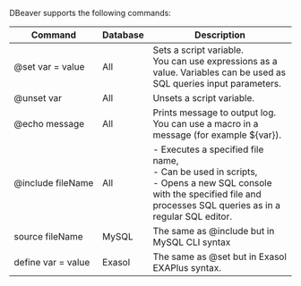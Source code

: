 DBeaver supports the following commands:

Command | Database | Description |
-----------|-------------|-------------|
@set&nbsp;var&nbsp;=&nbsp;value | All | Sets a script variable.<br/> You can use expressions as a value. Variables can be used as SQL queries input parameters.
@unset&nbsp;var | All | Unsets a script variable.
@echo&nbsp;message | All | Prints message to output log. You can use a macro in a message (for example ${var}).
@include&nbsp;fileName | All | - Executes a specified file name,<br/> - Can be used in scripts, <br/> - Opens a new SQL console with the specified file and processes SQL queries as in a regular SQL editor.
source&nbsp;fileName | MySQL | The same as @include but in MySQL CLI syntax
define&nbsp;var&nbsp;=&nbsp;value | Exasol | The same as @set but in Exasol EXAPlus syntax.


